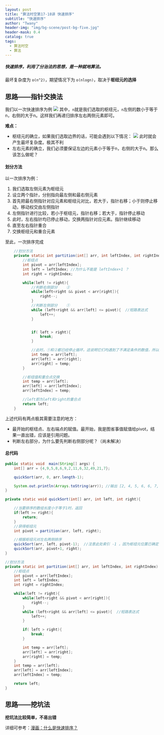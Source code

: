 ```yaml
---
layout: post
title: "算法时空第17-18讲 快速排序"
subtitle: "快速排序"
author: "Twany"
header-img: "img/bg-scene/post-bg-five.jpg"
header-mask: 0.4
catalog: true
tags:
  - 算法时空
  - 算法
---
```


##### 快速排序，利用了分治法的思想，是一种就地算法。

最坏复杂度为 `o(n^2)`，期望情况下为 `o(nlogn)`，取决于**枢纽元的选择**

## 思路——指针交换法
我们以一次快速排序为例
![](https://i.loli.net/2019/07/28/5d3d90eb58cda33978.png)
其中，`n`就是我们选取的枢纽元，`n`左侧的数小于等于n，右侧的大于n。这样我们再递归排序左右两侧元素即可。

**难点：**
- 枢纽元的确立，如果我们选取边界的话，可能会遇到以下情况：
    ![](https://mmbiz.qpic.cn/mmbiz_png/NtO5sialJZGpZ9PgvsSiaLI6iaozRzjSN3Ijpj7ynwV6GPb0nd36bibkoZpKBU65tx4SDhjdxhZCgb4MaLVgnvsic7g/640?wx_fmt=png&tp=webp&wxfrom=5&wx_lazy=1&wx_co=1)
    此时就会产生最坏复杂度。极其不利
- 左右元素的确立，我们必须要保证左边的元素小于等于n，右侧的大于n。那么该怎么做呢？

#### 划分方法
以一次排序为例：
1. 我们选取左侧元素为枢纽元
2. 设立两个指针，分别指向最左侧和最右侧元素
3. 首先把最右侧指针对应元素和枢纽元对比，若大于，指针右移；小于则停止移动，移动权交由左侧指针
4. 左侧指针进行比较，若小于枢纽元，指针右移；若大于，指针停止移动
5. 此时，左右指针均已停止移动，交换两指针对应元素。指针继续移动
6. 直至左右指针重合
7. 交换枢纽元和重合元素

至此，一次排序完成
```java
    //划分方法
    private static int partition(int[] arr, int leftIndex, int rightIndex) {
        //枢纽点
        int pivot = arr[leftIndex];
        int left = leftIndex; //为什么不能是 leftIndex+1 ？
        int right = rightIndex;

        while(left != right){
            //判断右侧部分    ②
            while(left<right && pivot < arr[right]){
                right--;
            }
            //判断左侧部分    ①
            while (left<right && arr[left] <= pivot){  //短路表达式
                left++;
            }


            if( left > right){
                break;
            }

            //此时，①和②都已经停止循环，这说明它们均遇到了不满足条件的数值，所以我们需要进行交换
            int temp = arr[left];
            arr[left] = arr[right];
            arr[right] = temp;
        }

        //枢纽值和重合点交换
        int temp = arr[left];
        arr[left] = arr[leftIndex];
        arr[leftIndex] = temp;

        //left即为left和right的重合点
        return left;
    }
```
上述代码有两点极其需要注意的地方：
- 最开始的枢纽点、左右端点的赋值。最开始，我是图省事值赋值给pivot，结果一直出错，应该是引用问题。
- 判断左右部分，为什么要先判断右侧部分呢？（尚未解决）

#### 总代码
```java
public static void  main(String[] args) {
    int[] arr = {4,9,5,8,6,9,2,11,6,32,49,21,7};

    quickSort(arr, 0, arr.length-1);

    System.out.println(Arrays.toString(arr)); //输出 [2, 4, 5, 6, 6, 7, 8, 9, 9, 11, 21, 32, 49]
}

private static void quickSort(int[] arr, int left, int right){

    //当要排序的数组长度小于等于1时，返回
    if(left >= right){
        return;
    }
    //获得枢纽元
    int pivot = partition(arr, left, right);

    //根据枢纽元对左右两侧排序
    quickSort(arr, left, pivot-1);  //注意此处索引 -1 ，因为枢纽元位置已确定
    quickSort(arr, pivot+1, right);
}

//划分方法
private static int partition(int[] arr, int leftIndex, int rightIndex) {
    //枢纽点
    int pivot = arr[leftIndex];
    int left = leftIndex;
    int right = rightIndex;

    while(left != right){
        while(left<right && pivot < arr[right]){
            right--;
        }
        while (left<right && arr[left] <= pivot){  //短路表达式
            left++;
        }

        if( left > right){
            break;
        }

        int temp = arr[left];
        arr[left] = arr[right];
        arr[right] = temp;
    }
    int temp = arr[left];
    arr[left] = arr[leftIndex];
    arr[leftIndex] = temp;

    return left;
}
```

## 思路——挖坑法
**挖坑法比较简单，不易出错**

详细可参考：[漫画：什么是快速排序？](https://mp.weixin.qq.com/s/PQLC7qFjb74kt6PdExP8mw)